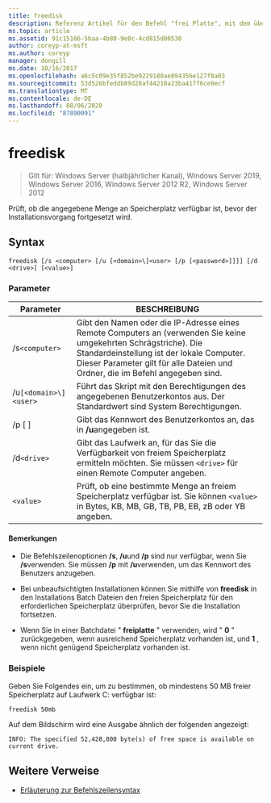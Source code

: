 ```yaml
---
title: freedisk
description: Referenz Artikel für den Befehl "frei Platte", mit dem überprüft wird, ob die angegebene Menge an Speicherplatz verfügbar ist, bevor der Installationsvorgang fortgesetzt wird.
ms.topic: article
ms.assetid: 91c15166-5baa-4b80-9e0c-4cd815d00530
author: coreyp-at-msft
ms.author: coreyp
manager: dongill
ms.date: 10/16/2017
ms.openlocfilehash: a6c5c09e35f852be9229180ae894356e127f8a03
ms.sourcegitcommit: 53d526bfeddb89d28af44210a23ba417f6ce0ecf
ms.translationtype: MT
ms.contentlocale: de-DE
ms.lasthandoff: 08/06/2020
ms.locfileid: "87890091"
---
```

# <a name="freedisk"></a>freedisk

> Gilt für: Windows Server (halbjährlicher Kanal), Windows Server 2019, Windows Server 2016, Windows Server 2012 R2, Windows Server 2012

Prüft, ob die angegebene Menge an Speicherplatz verfügbar ist, bevor der Installationsvorgang fortgesetzt wird.

## <a name="syntax"></a>Syntax

```
freedisk [/s <computer> [/u [<domain>\]<user> [/p [<password>]]]] [/d <drive>] [<value>]
```

### <a name="parameters"></a>Parameter

| Parameter | BESCHREIBUNG |
| --------- | ----------- |
| /s`<computer>` | Gibt den Namen oder die IP-Adresse eines Remote Computers an (verwenden Sie keine umgekehrten Schrägstriche). Die Standardeinstellung ist der lokale Computer. Dieser Parameter gilt für alle Dateien und Ordner, die im Befehl angegeben sind. |
| /u`[<domain>\]<user>` | Führt das Skript mit den Berechtigungen des angegebenen Benutzerkontos aus. Der Standardwert sind System Berechtigungen. |
| /p [ <password> ] | Gibt das Kennwort des Benutzerkontos an, das in **/u**angegeben ist. |
| /d`<drive>` | Gibt das Laufwerk an, für das Sie die Verfügbarkeit von freiem Speicherplatz ermitteln möchten. Sie müssen `<drive>` für einen Remote Computer angeben. |
| `<value>` | Prüft, ob eine bestimmte Menge an freiem Speicherplatz verfügbar ist. Sie können `<value>` in Bytes, KB, MB, GB, TB, PB, EB, zB oder YB angeben. |

#### <a name="remarks"></a>Bemerkungen

- Die Befehlszeilenoptionen **/s**, **/u**und **/p** sind nur verfügbar, wenn Sie **/s**verwenden. Sie müssen **/p** mit **/u**verwenden, um das Kennwort des Benutzers anzugeben.

- Bei unbeaufsichtigten Installationen können Sie mithilfe von **freedisk** in den Installations Batch Dateien den freien Speicherplatz für den erforderlichen Speicherplatz überprüfen, bevor Sie die Installation fortsetzen.

- Wenn Sie in einer Batchdatei " **freiplatte** " verwenden, wird " **0** " zurückgegeben, wenn ausreichend Speicherplatz vorhanden ist, und **1** , wenn nicht genügend Speicherplatz vorhanden ist.

### <a name="examples"></a>Beispiele

Geben Sie Folgendes ein, um zu bestimmen, ob mindestens 50 MB freier Speicherplatz auf Laufwerk C: verfügbar ist:

```
freedisk 50mb
```

Auf dem Bildschirm wird eine Ausgabe ähnlich der folgenden angezeigt:

```
INFO: The specified 52,428,800 byte(s) of free space is available on current drive.
```

## <a name="additional-references"></a>Weitere Verweise

- [Erläuterung zur Befehlszeilensyntax](command-line-syntax-key.md)

